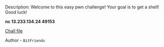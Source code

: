 
Description:
Welcome to this easy pwn challenge! Your goal is to get a shell! Good luck!

**nc 13.233.134.24 49153**

[Chall file](https://mega.nz/file/ESgADKbK#gDgkEEwnrvp91KsDtAWOTJJuOFg763VsVxkBwHRmukg)

Author - `BitFriends`


